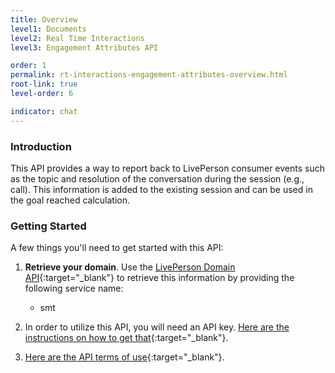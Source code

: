 ```yaml
---
title: Overview
level1: Documents
level2: Real Time Interactions
level3: Engagement Attributes API

order: 1
permalink: rt-interactions-engagement-attributes-overview.html
root-link: true
level-order: 6

indicator: chat
---
```

### Introduction

This API provides a way to report back to LivePerson consumer events such as the topic and resolution of the conversation during the session (e.g., call). This information is added to the existing session and can be used in the goal reached calculation.

### Getting Started

A few things you'll need to get started with this API:

1. **Retrieve your domain**. Use the [LivePerson Domain API](agent-domain-domain-api.html){:target="_blank"} to retrieve this information by providing the following service name:

	* smt

2. In order to utilize this API, you will need an API key. [Here are the instructions on how to get that](guides-gettingstarted.html){:target="_blank"}.

3. [Here are the API terms of use](https://www.liveperson.com/policies/terms-of-use){:target="_blank"}.
